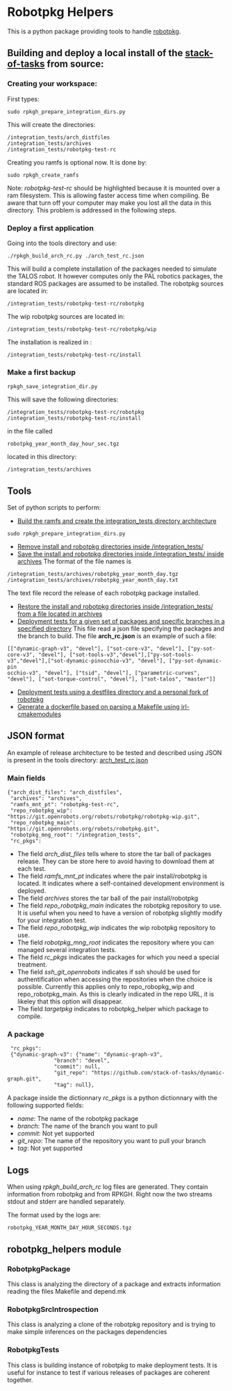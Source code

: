 # Robotpkg Helpers

This is a python package providing tools to handle [robotpkg](http://robotpkg.openrobots.org/robotpkg/README.html).

## Building and deploy a local install of the [stack-of-tasks](http://stack-of-tasks.github.io) from source:

### Creating your workspace:

First types:
```
sudo rpkgh_prepare_integration_dirs.py
```

This will create the directories:

```
/integration_tests/arch_distfiles
/integration_tests/archives
/integration_tests/robotpkg-test-rc
```

Creating you ramfs is optional now. It is done by:
```
sudo rpkgh_create_ramfs
```
Note: *robotpkg-test-rc* should be highlighted because it is mounted over a ram filesystem.
This is allowing faster access time when compiling.
Be aware that turn off your computer may make you lost all the data in this directory.
This problem is addressed in the following steps.

### Deploy a first application
Going into the tools directory and use:
```
./rpkgh_build_arch_rc.py ./arch_test_rc.json
```

This will build a complete installation of the packages needed to simulate the TALOS robot.
It however computes only the PAL robotics packages, the standard ROS packages are assumed to be installed.
The robotpkg sources are located in:
```
/integration_tests/robotpkg-test-rc/robotpkg
```

The wip robotpkg sources are located in:
```
/integration_tests/robotpkg-test-rc/robotpkg/wip
```

The installation is realized in :
```
/integration_tests/robotpkg-test-rc/install
```

### Make a first backup
```
rpkgh_save_integration_dir.py
```
This will save the following directories:
```
/integration_tests/robotpkg-test-rc/robotpkg
/integration_tests/robotpkg-test-rc/install
```
in the file called 
```
robotpkg_year_month_day_hour_sec.tgz
```
located in this directory:
```
/integration_tests/archives
```


## Tools

Set of python scripts to perform:

- [Build the ramfs and create the integration_tests directory architecture ](tools/rpkgh_prepare_integration_dirs.py)
```
sudo rpkgh_prepare_integration_dirs.py
```
- [Remove install and robotpkg directories inside /integration_tests/](tools/rpkgh_clean_integration_dir.py)
- [Save the install and robotpkg directories inside /integration_tests/ inside archives](tools/rpkgh_save_integration.py)
The format of the file names is
```
/integration_tests/archives/robotpkg_year_month_day.tgz
/integration_tests/archives/robotpkg_year_month_day.txt
```
The text file record the release of each robotpkg package installed.
- [Restore the install and robotpkg directories inside /integration_tests/ from a file located in archives](tools/rpkgh_restore_dir.py)
- [Deployment tests for a given set of packages and specific branches in a specified directory](tools/rpkgh_rc_other_path.py)
This file read a json file specifying the packages and the branch to build. The file <b>arch_rc.json</b> is an example of such a file:
```
[["dynamic-graph-v3", "devel"], ["sot-core-v3", "devel"], ["py-sot-core-v3", "devel"], ["sot-tools-v3","devel"],["py-sot-tools-v3","devel"],["sot-dynamic-pinocchio-v3", "devel"], ["py-sot-dynamic-pin
occhio-v3", "devel"], ["tsid", "devel"], ["parametric-curves", "devel"], ["sot-torque-control", "devel"], ["sot-talos", "master"]]
```
- [Deployment tests using a destfiles directory and a personal fork of robotpkg](tools/rpkgh_distfiles.py)
- [Generate a dockerfile based on parsing a Makefile using jrl-cmakemodules](tools/rpkgh_gen_dockerfile.py)

## JSON format

An example of release architecture to be tested and described using JSON is present in the tools directory:
[arch_test_rc.json](tools/arch_test_rc.json)

### Main fields
```
{"arch_dist_files": "arch_distfiles",
 "archives": "archives",
 "ramfs_mnt_pt": "robotpkg-test-rc", 
 "repo_robotpkg_wip": "https://git.openrobots.org/robots/robotpkg/robotpkg-wip.git",
 "repo_robotpkg_main": "https://git.openrobots.org/robots/robotpkg.git",
 "robotpkg_mng_root": "/integration_tests", 
 "rc_pkgs":
```

 - The field *arch_dist_files* tells where to store the tar ball of packages release.
They can be store here to avoid having to download them at each test.
 - The field *ramfs_mnt_pt* indicates where the pair install/robotpkg is located. It indicates
where a self-contained development environment is deployed.
 - The field *archives* stores the tar ball of the pair install/robotpkg
 - The field *repo_robotpkg_main* indicates the robotpkg repository to use. 
It is useful when you need to have a version of robotpkg slightly modify for your integration test.
 - The field *repo_robotpkg_wip* indicates the wip robotpkg repository to use.
 - The field *robotpkg_mng_root* indicates the repository where you can managed several integration tests.
 - The field *rc_pkgs* indicates the packages for which you need a special treatment.
 - The field *ssh_git_openrobots* indicates if ssh should be used for authentification when accessing the repositories when the choice
is possible. Currently this applies only to repo_robopkg_wip and repo_robotpkg_main.
As this is clearly indicated in the repo URL, it is likeley that this option will disappear.
 - The field *targetpkg* indicates to robotpkg_helper which package to compile.

### A package
```
 "rc_pkgs":
 {"dynamic-graph-v3": {"name": "dynamic-graph-v3",
		       "branch": "devel",
		       "commit": null,
		       "git_repo": "https://github.com/stack-of-tasks/dynamic-graph.git",
		       "tag": null},
```
A package inside the dictionnary *rc_pkgs* is a python dictionnary with the following supported fields:

 - *name*: The name of the robotpkg package
 - *branch*: The name of the branch you want to pull
 - *commit*: Not yet supported
 - *git_repo*: The name of the repository you want to pull your branch
 - *tag*: Not yet supported

## Logs

When using *rpkgh_build_arch_rc* log files are generated. They contain information from robotpkg and from RPKGH. Right now the two streams stdout and stderr are handled separately. 

The format used by the logs are:
```
robotpkg_YEAR_MONTH_DAY_HOUR_SECONDS.tgz
```

## robotpkg_helpers module

### RobotpkgPackage

This class is analyzing the directory of a package and extracts information
reading the files Makefile and depend.mk

### RobotpkgSrcIntrospection

This class is analyzing a clone of the robotpkg repository and is trying
to make simple inferences on the packages dependencies

### RobotpkgTests

This class is building instance of robotpkg to make deployment tests.
It is useful for instance to test if various releases of packages are coherent
together.

